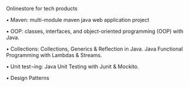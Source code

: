 Onlinestore for tech products

•	Maven: multi-module maven java web application project

• OOP: classes, interfaces, and object-oriented programming (OOP) with Java.

•	Collections: Collections, Generics & Reflection in Java. Java Functional Programming with Lambdas & Streams.

•	Unit test¬ing: Java Unit Testing with Junit & Mockito.

• Design Patterns
